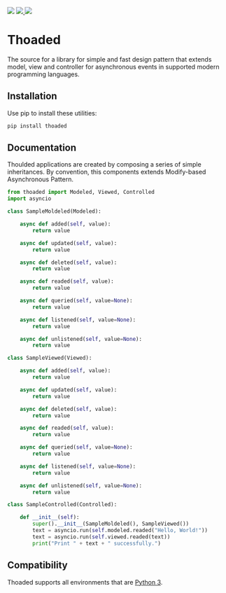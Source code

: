 <p>
 <img src="https://img.shields.io/pypi/v/thoaded.svg" />
 <a href="https://travis-ci.org/walberbeltrame/thoaded" alt="Thoaded on TravisCI">
  <img src="https://travis-ci.org/walberbeltrame/thoaded.svg" />
 </a>
 <a href="http://opensource.org/licenses/MIT" alt="MIT License">
  <img src="https://img.shields.io/github/license/walberbeltrame/thoaded.svg" />
 </a>
</p>

# Thoaded
The source for a library for simple and fast design pattern that extends model, view and controller for asynchronous events in supported modern programming languages.

## Installation
Use pip to install these utilities:
```bash
pip install thoaded
```

## Documentation
Thoulded applications are created by composing a series of simple inheritances. By convention, this components extends Modify-based Asynchronous Pattern.
```python
from thoaded import Modeled, Viewed, Controlled
import asyncio

class SampleMoldeled(Modeled):

    async def added(self, value):
        return value

    async def updated(self, value):
        return value

    async def deleted(self, value):
        return value

    async def readed(self, value):
        return value

    async def queried(self, value=None):
        return value

    async def listened(self, value=None):
        return value

    async def unlistened(self, value=None):
        return value

class SampleViewed(Viewed):

    async def added(self, value):
        return value

    async def updated(self, value):
        return value

    async def deleted(self, value):
        return value

    async def readed(self, value):
        return value

    async def queried(self, value=None):
        return value

    async def listened(self, value=None):
        return value

    async def unlistened(self, value=None):
        return value

class SampleControlled(Controlled):

    def __init__(self):
        super().__init__(SampleMoldeled(), SampleViewed())
        text = asyncio.run(self.modeled.readed("Hello, World!"))
        text = asyncio.run(self.viewed.readed(text))
        print("Print " + text + " successfully.")
```

## Compatibility
Thoaded supports all environments that are [Python 3](https://www.python.org/).